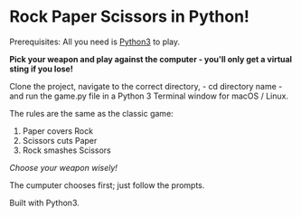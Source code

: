 # Rock Paper Scissors in Python!

Prerequisites: All you need is [Python3](https://www.python.org/download/releases/3.0/) to play.

**Pick your weapon and play against the computer - you'll only get a virtual sting if you lose!**

Clone the project, navigate to the correct directory, - cd directory name - and run the game.py file in a Python 3 Terminal window for macOS / Linux.

The rules are the same as the classic game:
  1. Paper covers Rock
  2. Scissors cuts Paper
  3. Rock smashes Scissors

*Choose your weapon wisely!*

The cumputer chooses first; just follow the prompts.

Built with Python3.
